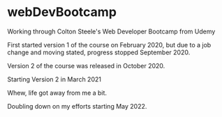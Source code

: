 # webDevBootcamp

Working through Colton Steele's Web Developer Bootcamp from Udemy

First started version 1 of the course on February 2020, but due to a job change and moving stated, progress stopped September 2020.

Version 2 of the course was released in October 2020.

Starting Version 2 in March 2021

Whew, life got away from me a bit. 

Doubling down on my efforts starting May 2022.